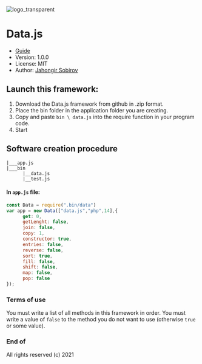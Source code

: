 ![logo_transparent](https://user-images.githubusercontent.com/69193276/116788922-aea10700-aac5-11eb-866e-74e8d4dcc226.png)
# Data.js
- [Guide](jahongir2007.github.io/data.js)
- Version: 1.0.0
- License: MIT
- Author: [Jahongir Sobirov](jahongir.sobirov.simplesite.com)
## Launch this framework:
1. Download the Data.js framework from github in .zip format.
2. Place the bin folder in the application folder you are creating.
3. Copy and paste `bin \ data.js` into the require function in your program code.
4. Start

## Software creation procedure
```
|___app.js
|___bin
      |__data.js
      |__test.js
```
#### In `app.js` file:
```js
const Data = require(".bin/data")
var app = new Data(["data.js","php",14],{
      get: 0, 
      getLenght: false,
      join: false,
      copy: 1,
      constructor: true,
      entries: false,
      reverse: false,
      sort: true,
      fill: false,
      shift: false,
      map: false,
      pop: false
});
```
### Terms of use
You must write a list of all methods in this framework in order. You must write a value of `false` to the method you do not want to use (otherwise `true` or some value).
### End of
All rights reserved (c) 2021
